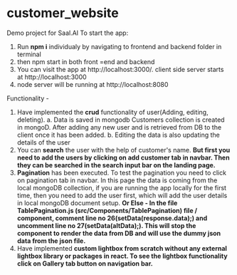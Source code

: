 # customer_website
Demo project for Saal.AI
To start the app:
1. Run **npm i** individualy by navigating to frontend and backend folder in terminal
2. then npm start in both front =end and backend
3. You can visit the app at http://localhost:3000/. client side server starts at http://localhost:3000
4. node server will be running at http://localhost:8080


Functionality - 
1. Have implemented the **crud** functionality of user(Adding, editing, deleting). 
  a. Data is saved in mongodb Customers collection is created in mongoD. After adding any new user and is retrieved from DB to the client once it has been added. 
  b. Editing the data is also updating the details of the user
2. You can **search** the user with the help of customer's name. **But first you need to add the users by clicking on add customer tab in navbar. Then they can be searched in the search input bar on the landing page.**
3. **Pagination** has been executed. To test the pagination you need to click on pagination tab in navbar. In this page the data is coming from the local mongoDB collection, if you are running the app locally for the first time, then you need to add the user first, which will add the user details in local mongoDB document setup.
**Or Else - In the file TablePagination.js (src/Components/TablePagination) file / component, comment line no 26(setData(response.data);) and uncomment line no 27(setData(altData);). This will stop the component to render the data from DB and will use the dummy json data from the json file.**
4. Have implemented **custom lightbox from scratch without any external lightbox library or packages in react. To see the lightbox functionality click on Gallery tab button on navigation bar.**
